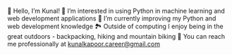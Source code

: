 👋 Hello, I’m Kunal!
👀 I’m interested in using Python in machine learning and web development applications
🌱 I’m currently improving my Python and web development knowledge
🏞️ Outside of computing I enjoy being in the great outdoors - backpacking, hiking and mountain biking 
📧 You can reach me professionally at kunalkapoor.career@gmail.com

<!---
k-kapoor/k-kapoor is a ✨ special ✨ repository because its `README.md` (this file) appears on your GitHub profile.
You can click the Preview link to take a look at your changes.
--->
